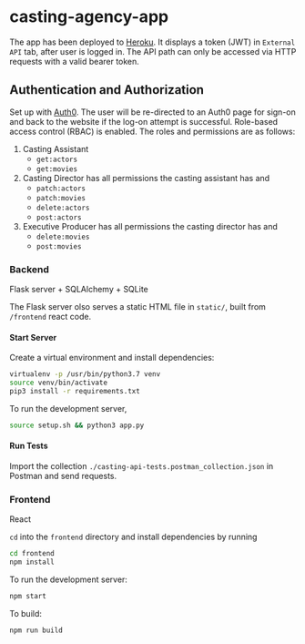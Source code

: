 # casting-agency-app

The app has been deployed to [Heroku](https://react-casting.herokuapp.com). It displays a token (JWT) in `External API` tab, after user is logged in. The API path can only be accessed via HTTP requests with a valid bearer token.

## Authentication and Authorization

Set up with [Auth0](https://auth0.com/). The user will be re-directed to an Auth0 page for sign-on and back to the website if the log-on attempt is successful. Role-based access control (RBAC) is enabled. The roles and permissions are as follows:

1. Casting Assistant
    - `get:actors`
    - `get:movies`
2. Casting Director has all permissions the casting assistant has and
    - `patch:actors`
    - `patch:movies`
    - `delete:actors`
    - `post:actors`
3. Executive Producer has all permissions the casting director has and
    - `delete:movies`
    - `post:movies`

### Backend

Flask server + SQLAlchemy + SQLite

The Flask server olso serves a static HTML file in `static/`, built from `/frontend` react code.

#### Start Server

Create a virtual environment and install dependencies:

```bash
virtualenv -p /usr/bin/python3.7 venv
source venv/bin/activate
pip3 install -r requirements.txt
```

To run the development server,

```bash
source setup.sh && python3 app.py
```

#### Run Tests

Import the collection `./casting-api-tests.postman_collection.json` in Postman and send requests.

### Frontend

React

`cd` into the `frontend` directory and install dependencies by running

```bash
cd frontend
npm install
```

To run the development server:

```bash
npm start
```

To build:

```bash
npm run build
```
